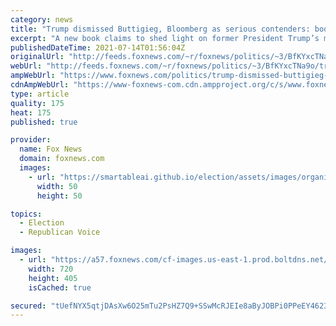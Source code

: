 ```yaml
---
category: news
title: "Trump dismissed Buttigieg, Bloomberg as serious contenders: book"
excerpt: "A new book claims to shed light on former President Trump’s mindset in February of 2020 when his approval rating was surging and contains several quotes encapsulating the fierce contempt he held toward various Democratic presidential candidates."
publishedDateTime: 2021-07-14T01:56:04Z
originalUrl: "http://feeds.foxnews.com/~r/foxnews/politics/~3/BfKYxcTNa9o/trump-dismissed-buttigieg-bloomberg-as-serious-contenders-book"
webUrl: "http://feeds.foxnews.com/~r/foxnews/politics/~3/BfKYxcTNa9o/trump-dismissed-buttigieg-bloomberg-as-serious-contenders-book"
ampWebUrl: "https://www.foxnews.com/politics/trump-dismissed-buttigieg-bloomberg-as-serious-contenders-book.amp"
cdnAmpWebUrl: "https://www-foxnews-com.cdn.ampproject.org/c/s/www.foxnews.com/politics/trump-dismissed-buttigieg-bloomberg-as-serious-contenders-book.amp"
type: article
quality: 175
heat: 175
published: true

provider:
  name: Fox News
  domain: foxnews.com
  images:
    - url: "https://smartableai.github.io/election/assets/images/organizations/foxnews.com-50x50.jpg"
      width: 50
      height: 50

topics:
  - Election
  - Republican Voice

images:
  - url: "https://a57.foxnews.com/cf-images.us-east-1.prod.boltdns.net/v1/static/694940094001/e87bb069-e6f9-4ff3-afa7-f7bb770a29c5/1e4ed738-e393-4a90-adeb-cadb71587b35/1280x720/match/720/405/image.jpg?ve=1&tl=1"
    width: 720
    height: 405
    isCached: true

secured: "tUefNYX5qtjDAsXw6O25mTu2PsHZ7Q9+SSwMcRJEIe8aByJOBPi0PPeEY4623tX0cB6fwmL7vYpZ3sYy2ueIjad1feBJoIyrrOvdk0H1Ziy0jmTUYeiQ1wPliElCQIdXah6Tr8DynycbgaCnPk35QKRE4jKMk+FmCCeH6TayZRzICKGtYwzYZgoaTBWQ/bvvvyDH29HQU9zSduvN2zsOn3kXy8ou78yCDJpEJKGLfEjIsMbA6XHv6L3mnJseLQLdvdfHlS3vC9NPZPHpOJ9Nwps5MlnTbeyiloYmX6h+Ync8xZlWI/tngTMOs0Syk5Wd/SNRRBnhIVQnGbDIoM97ks3L/bu5shrhaVt0IRMVUnE=;gN9ekq8VvLL0KfGEIR6ALA=="
---
```


